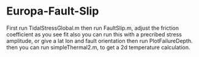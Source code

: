 # Europa-Fault-Slip

First run TidalStressGlobal.m then run FaultSlip.m, adjust the friction coefficient as you see fit also you can run this with a precribed stress amplitude, or give a lat lon and fault orientation then run PlotFailureDepth. then you can run simpleThermal2.m, to get a 2d temperature calculation.
